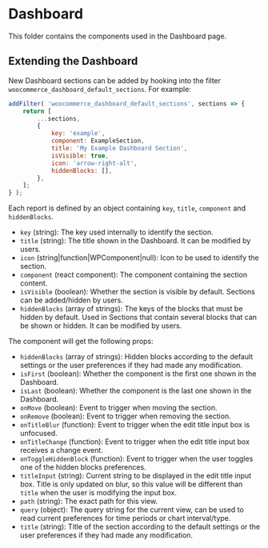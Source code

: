 Dashboard
=======

This folder contains the components used in the Dashboard page.

## Extending the Dashboard

New Dashboard sections can be added by hooking into the filter `woocommerce_dashboard_default_sections`. For example:

```js
addFilter( 'woocommerce_dashboard_default_sections', sections => {
	return [
		...sections,
		{
			key: 'example',
			component: ExampleSection,
			title: 'My Example Dashboard Section',
			isVisible: true,
			icon: 'arrow-right-alt',
			hiddenBlocks: [],
		},
	];
} );
```

Each report is defined by an object containing `key`, `title`, `component` and `hiddenBlocks`.

- `key` (string): The key used internally to identify the section.
- `title` (string): The title shown in the Dashboard. It can be modified by users.
- `icon` (string|function|WPComponent|null): Icon to be used to identify the section.
- `component` (react component): The component containing the section content.
- `isVisible` (boolean): Whether the section is visible by default. Sections can be added/hidden by users.
- `hiddenBlocks` (array of strings): The keys of the blocks that must be hidden by default. Used in Sections that contain several blocks that can be shown or hidden. It can be modified by users.

The component will get the following props:

- `hiddenBlocks` (array of strings): Hidden blocks according to the default settings or the user preferences if they had made any modification.
- `isFirst` (boolean): Whether the component is the first one shown in the Dashboard.
- `isLast` (boolean): Whether the component is the last one shown in the Dashboard.
- `onMove` (boolean): Event to trigger when moving the section.
- `onRemove` (boolean): Event to trigger when removing the section.
- `onTitleBlur` (function): Event to trigger when the edit title input box is unfocused.
- `onTitleChange` (function): Event to trigger when the edit title input box receives a change event.
- `onToggleHiddenBlock` (function): Event to trigger when the user toggles one of the hidden blocks preferences.
- `titleInput` (string): Current string to be displayed in the edit title input box. Title is only updated on blur, so this value will be different than `title` when the user is modifying the input box.
- `path` (string): The exact path for this view.
- `query` (object): The query string for the current view, can be used to read current preferences for time periods or chart interval/type.
- `title` (string): Title of the section according to the default settings or the user preferences if they had made any modification.
